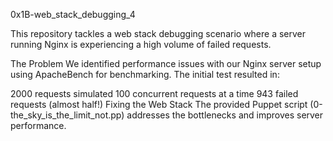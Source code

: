 0x1B-web_stack_debugging_4

This repository tackles a web stack debugging scenario where a server running Nginx is experiencing a high volume of failed requests.

The Problem
We identified performance issues with our Nginx server setup using ApacheBench for benchmarking. The initial test resulted in:

2000 requests simulated
100 concurrent requests at a time
943 failed requests (almost half!)
Fixing the Web Stack
The provided Puppet script (0-the_sky_is_the_limit_not.pp) addresses the bottlenecks and improves server performance.
